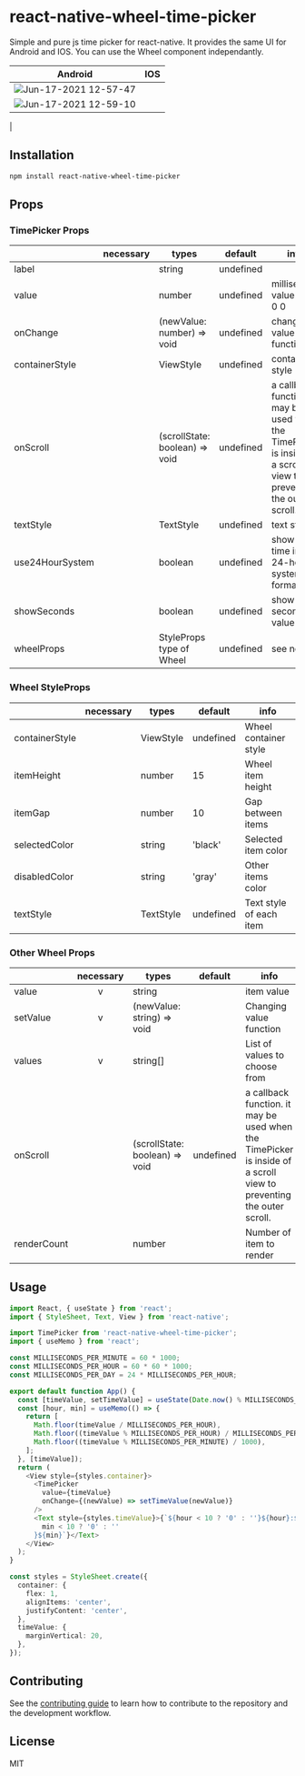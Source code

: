 # react-native-wheel-time-picker

Simple and pure js time picker for react-native. It provides the same UI for Android and IOS. You can use the Wheel component independantly.

|                                                            Android                                                             |                                                              IOS                                                               |
| :----------------------------------------------------------------------------------------------------------------------------: | :----------------------------------------------------------------------------------------------------------------------------: |
| ![Jun-17-2021 12-57-47](https://user-images.githubusercontent.com/17980230/122329052-b16b9480-cf6b-11eb-867a-13cccf114b91.gif)
| ![Jun-17-2021 12-59-10](https://user-images.githubusercontent.com/17980230/122329138-d4964400-cf6b-11eb-80b6-2a20838b4502.gif)
 |

## Installation

```sh
npm install react-native-wheel-time-picker
```

## Props

### TimePicker Props

|                | necessary | types                          | default   | info                                                                                                               |
| -------------- | :-------: | ------------------------------ | --------- | ------------------------------------------------------------------------------------------------------------------ |
| label          |           | string                         | undefined |                                                                                                                    |
| value          |           | number                         | undefined | millisecond value after 0 0                                                                                        |
| onChange       |           | (newValue: number) => void     | undefined | changing value function                                                                                            |
| containerStyle |           | ViewStyle                      | undefined | container style                                                                                                    |
| onScroll       |           | (scrollState: boolean) => void | undefined | a callback function. it may be used when the TimePicker is inside of a scroll view to preventing the outer scroll. |
| textStyle      |           | TextStyle                      | undefined | text style                                                                                                         |
| use24HourSystem|           | boolean                        | undefined | show the time in 24-hour system format                   |
| showSeconds    |           | boolean                        | undefined | show seconds value                |
| wheelProps     |           | StyleProps type of Wheel       | undefined | see next                                                                                                           |

### Wheel StyleProps

|                | necessary | types     | default   | info                    |
| -------------- | :-------: | --------- | --------- | ----------------------- |
| containerStyle |           | ViewStyle | undefined | Wheel container style   |
| itemHeight     |           | number    | 15        | Wheel item height       |
| itemGap        |           | number    | 10        | Gap between items       |
| selectedColor  |           | string    | 'black'   | Selected item color     |
| disabledColor  |           | string    | 'gray'    | Other items color       |
| textStyle      |           | TextStyle | undefined | Text style of each item |

### Other Wheel Props

|             | necessary | types                          | default   | info                                                                                                               |
| ----------- | :-------: | ------------------------------ | --------- | ------------------------------------------------------------------------------------------------------------------ |
| value       |     v     | string                         |           | item value                                                                                                         |
| setValue    |     v     | (newValue: string) => void     |           | Changing value function                                                                                            |
| values      |     v     | string[]                       |           | List of values to choose from                                                                                      |
| onScroll    |           | (scrollState: boolean) => void | undefined | a callback function. it may be used when the TimePicker is inside of a scroll view to preventing the outer scroll. |
| renderCount |           | number                         |           | Number of item to render                                                                                           |

## Usage

```ts
import React, { useState } from 'react';
import { StyleSheet, Text, View } from 'react-native';

import TimePicker from 'react-native-wheel-time-picker';
import { useMemo } from 'react';

const MILLISECONDS_PER_MINUTE = 60 * 1000;
const MILLISECONDS_PER_HOUR = 60 * 60 * 1000;
const MILLISECONDS_PER_DAY = 24 * MILLISECONDS_PER_HOUR;

export default function App() {
  const [timeValue, setTimeValue] = useState(Date.now() % MILLISECONDS_PER_DAY);
  const [hour, min] = useMemo(() => {
    return [
      Math.floor(timeValue / MILLISECONDS_PER_HOUR),
      Math.floor((timeValue % MILLISECONDS_PER_HOUR) / MILLISECONDS_PER_MINUTE),
      Math.floor((timeValue % MILLISECONDS_PER_MINUTE) / 1000),
    ];
  }, [timeValue]);
  return (
    <View style={styles.container}>
      <TimePicker
        value={timeValue}
        onChange={(newValue) => setTimeValue(newValue)}
      />
      <Text style={styles.timeValue}>{`${hour < 10 ? '0' : ''}${hour}:${
        min < 10 ? '0' : ''
      }${min}`}</Text>
    </View>
  );
}

const styles = StyleSheet.create({
  container: {
    flex: 1,
    alignItems: 'center',
    justifyContent: 'center',
  },
  timeValue: {
    marginVertical: 20,
  },
});
```

## Contributing

See the [contributing guide](CONTRIBUTING.md) to learn how to contribute to the repository and the development workflow.

## License

MIT
